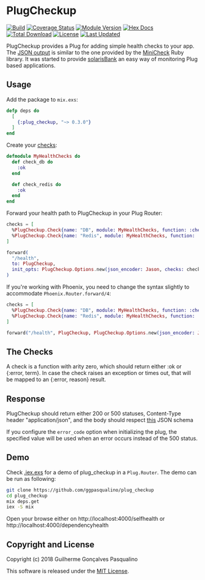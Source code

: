 # PlugCheckup

[![Build](https://github.com/ggpasqualino/plug_checkup/workflows/Build/badge.svg?branch=master)](https://github.com/ggpasqualino/plug_checkup/actions?query=branch%3Amaster)
[![Coverage Status](https://coveralls.io/repos/github/ggpasqualino/plug_checkup/badge.svg?branch=master)](https://coveralls.io/github/ggpasqualino/plug_checkup?branch=master)
[![Module Version](https://img.shields.io/hexpm/v/plug_checkup.svg)](https://hex.pm/packages/plug_checkup)
[![Hex Docs](https://img.shields.io/badge/hex-docs-lightgreen.svg)](https://hexdocs.pm/plug_checkup/)
[![Total Download](https://img.shields.io/hexpm/dt/plug_checkup.svg)](https://hex.pm/packages/plug_checkup)
[![License](https://img.shields.io/hexpm/l/plug_checkup.svg)](https://github.com/ggpasqualino/plug_checkup/blob/master/LICENSE.md)
[![Last Updated](https://img.shields.io/github/last-commit/ggpasqualino/plug_checkup.svg)](https://github.com/ggpasqualino/plug_checkup/commits/master)


PlugCheckup provides a Plug for adding simple health checks to your app. The [JSON output](#response) is similar to the one provided by the [MiniCheck](https://github.com/workshare/mini-check) Ruby library. It was started to provide [solarisBank](https://www.solarisbank.de/en/) an easy way of monitoring Plug based applications.

## Usage

Add the package to `mix.exs`:

```elixir
defp deps do
  [
    {:plug_checkup, "~> 0.3.0"}
  ]
end
```

Create your [checks](#the-checks):

```elixir
defmodule MyHealthChecks do
  def check_db do
    :ok
  end

  def check_redis do
    :ok
  end
end
```

Forward your health path to PlugCheckup in your Plug Router:

```elixir
checks = [
  %PlugCheckup.Check{name: "DB", module: MyHealthChecks, function: :check_db},
  %PlugCheckup.Check{name: "Redis", module: MyHealthChecks, function: :check_redis}
]

forward(
  "/health",
  to: PlugCheckup,
  init_opts: PlugCheckup.Options.new(json_encoder: Jason, checks: checks)
)
```

If you're working with Phoenix, you need to change the syntax slightly to
accommodate `Phoenix.Router.forward/4`:

```elixir
checks = [
  %PlugCheckup.Check{name: "DB", module: MyHealthChecks, function: :check_db},
  %PlugCheckup.Check{name: "Redis", module: MyHealthChecks, function: :check_redis}
]

forward("/health", PlugCheckup, PlugCheckup.Options.new(json_encoder: Jason, checks: checks))
```

## The Checks
A check is a function with arity zero, which should return either :ok or {:error, term}. In case the check raises an exception or times out, that will be mapped to an {:error, reason} result.

## Response

PlugCheckup should return either 200 or 500 statuses, Content-Type header "application/json", and the body should respect [this](priv/schemas/health_check_response.json) JSON schema

If you configure the `error_code` option when initializing the plug, the specified value will be used when an error occurs instead of the 500 status.

## Demo

Check [.iex.exs](https://github.com/ggpasqualino/plug_checkup/blob/master/.iex.exs)
for a demo of plug_checkup in a `Plug.Router`. The demo can be run as following:

```sh
git clone https://github.com/ggpasqualino/plug_checkup
cd plug_checkup
mix deps.get
iex -S mix
```

Open your browse either on http://localhost:4000/selfhealth or http://localhost:4000/dependencyhealth

## Copyright and License

Copyright (c) 2018 Guilherme Gonçalves Pasqualino

This software is released under the [MIT License](./LICENSE.md).
